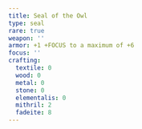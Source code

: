 ```yaml
---
title: Seal of the Owl
type: seal
rare: true
weapon: ''
armor: +1 +FOCUS to a maximum of +6
focus: ''
crafting:
  textile: 0
  wood: 0
  metal: 0
  stone: 0
  elementalis: 0
  mithril: 2
  fadeite: 8
---
```


